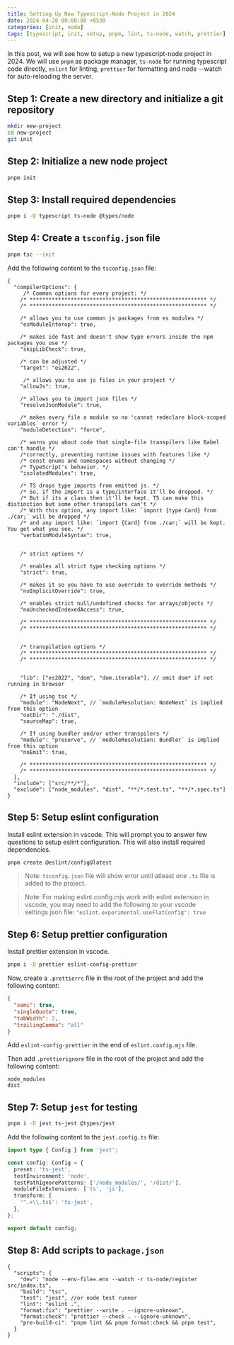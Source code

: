 ```yaml
---
title: Setting Up New Typescript-Node Project in 2024
date: 2024-04-28 00:00:00 +0530
categories: [init, node]
tags: [typescript, init, setup, pnpm, lint, ts-node, watch, prettier]     # TAG names should always be lowercase
---
```



In this post, we will see how to setup a new typescript-node project in 2024. We will use `pnpm` as package manager, `ts-node` for running typescript code directly, `eslint` for linting, `prettier` for formatting and node --watch for auto-reloading the server.

## Step 1: Create a new directory and initialize a git repository

```bash
mkdir new-project
cd new-project
git init
```

## Step 2: Initialize a new node project

```bash
pnpm init
```

## Step 3: Install required dependencies

```bash
pnpm i -D typescript ts-node @types/node
```

## Step 4: Create a `tsconfig.json` file

```bash
pnpm tsc --init
```

Add the following content to the `tsconfig.json` file:

```jsonc
{
  "compilerOptions": {
     /* Common options for every project: */
    /* ******************************************************** */
    /* ******************************************************** */

    /* allows you to use common js packages from es modules */
    "esModuleInterop": true,

    /* makes ide fast and doesn't show type errors inside the npm packages you use */
    "skipLibCheck": true,

    /* can be adjusted */
    "target": "es2022",

     /* allows you to use js files in your project */
    "allowJs": true,

    /* allows you to import json files */
    "resolveJsonModule": true,

    /* makes every file a module so no 'cannot redeclare block-scoped variables` error */
    "moduleDetection": "force",

    /* warns you about code that single-file transpilers like Babel can't handle */
    /*correctly, preventing runtime issues with features like */
    /* const enums and namespaces without changing */   
    /* TypeScript's behavior. */
    "isolatedModules": true,

    /* TS drops type imports from emitted js. */
    /* So, if the import is a type/interface it'll be dropped. */
    /* But if its a class then it'll be kept. TS can make this distinction but some other transpilers can't */
    /* With this option, any import like: `import {type Card} from ./car;` will be dropped */
    /* and any import like: `import {Card} from ./car;` will be kept. You get what you see. */
    "verbatimModuleSyntax": true,


    /* strict options */

    /* enables all strict type checking options */
    "strict": true,

    /* makes it so you have to use override to override methods */
    "noImplicitOverride": true,

    /* enables strict null/undefined checks for arrays/objects */
    "noUncheckedIndexedAccess": true,

    /* ******************************************************** */
    /* ******************************************************** */


    /* transpilation options */
    /* ******************************************************** */
    /* ******************************************************** */


    "lib": ["es2022", "dom", "dom.iterable"], // omit dom* if not running in browser

    /* If using tsc */
    "module": "NodeNext", // `moduleResolution: NodeNext` is implied from this option
    "outDir": "./dist",
    "sourceMap": true,

    /* If using bundler and/or other transpilers */
    "module": "preserve", // `moduleResolution: Bundler` is implied from this option
    "noEmit": true,

    /* ******************************************************** */
    /* ******************************************************** */
  },
  "include": ["src/**/*"],
  "exclude": ["node_modules", "dist", "**/*.test.ts", "**/*.spec.ts"]
}
```

## Step 5: Setup eslint configuration
Install eslint extension in vscode.
This will prompt you to answer few questions to setup eslint configuration. This will also install required dependencies.

```bash
pnpm create @eslint/config@latest
```
<!-- write a note that tsconfig file will show error until a ts file is added -->

> Note: `tsconfig.json` file will show error until atleast one `.ts` file is added to the project.

> Note: For making eslint.config.mjs work with eslint extension in vscode, you may need to add the following to your vscode settings.json file: `"eslint.experimental.useFlatConfig": true`

## Step 6: Setup prettier configuration
Install prettier extension in vscode.

```bash
pnpm i -D prettier eslint-config-prettier
```
Now, create a `.prettierrc` file in the root of the project and add the following content:

```json
{
  "semi": true,
  "singleQuote": true,
  "tabWidth": 2,
  "trailingComma": "all"
}
```

Add `eslint-config-prettier` in the end of `eslint.config.mjs` file.

Then add `.prettierignore` file in the root of the project and add the following content:

```
node_modules
dist
```

## Step 7: Setup `jest` for testing

```bash
pnpm i -D jest ts-jest @types/jest
```

Add the following content to the `jest.config.ts` file:

```ts
import type { Config } from 'jest';

const config: Config = {
  preset: 'ts-jest',
  testEnvironment: 'node',
  testPathIgnorePatterns: ['/node_modules/', '/dist/'],
  moduleFileExtensions: ['ts', 'js'],
  transform: {
    '^.+\\.ts$': 'ts-jest',
  },
};

export default config;
```


## Step 8: Add scripts to `package.json`

```jsonc
{
  "scripts": {
    "dev": "node --env-file=.env --watch -r ts-node/register src/index.ts",
    "build": "tsc",
    "test": "jest", //or node test runner
    "lint": "eslint .",
    "format:fix": "prettier --write . --ignore-unknown",
    "format:check": "prettier --check . --ignore-unknown",
    "pre-build-ci": "pnpm lint && pnpm format:check && pnpm test",
  }
}
```
